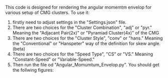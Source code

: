 This code is designed for rendering the angular momemtm envelop for various setup of CMG clusters.
To use it:

1. firstly need to adjust settings in the "Settings.json" file.
2. There are two choices for the "Cluster Combination", "adj" or "pyr." Meaning the "Adjacant Pair(2x)" or "Pyramiad Cluster(4x)" of the CMG
3. There are two choices for the "Cluster Style", "conv" or "hans." Meaning the "Conventional" or "Hanspeter" way of the definition for skew angle. (beta)
4. There are two choices for the "Speed Type", "CS" or "VS." Meaning "Constant-Speed" or "Variable-Speed."
5. Then run the file od "Angular_Momumtum_Envelop.py". You should get the follwing figures: